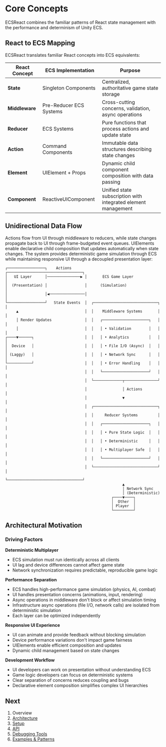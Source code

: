 # Core Concepts

ECSReact combines the familiar patterns of React state management with the performance and determinism of Unity ECS.

## React to ECS Mapping

ECSReact translates familiar React concepts into ECS equivalents:

| React Concept | ECS Implementation | Purpose |
| --- | --- | --- |
| **State** | Singleton Components | Centralized, authoritative game state storage |
| **Middleware** | Pre-Reducer ECS Systems | Cross-cutting concerns, validation, async operations |
| **Reducer** | ECS Systems | Pure functions that process actions and update state |
| **Action** | Command Components | Immutable data structures describing state changes |
| **Element** | UIElement + Props | Dynamic child component composition with data passing |
| **Component** | ReactiveUIComponent<T> | Unified state subscription with integrated element management |

## Unidirectional Data Flow

Actions flow from UI through middleware to reducers, while state changes propagate back to UI through frame-budgeted event queues. UIElements enable declarative child composition that updates automatically when state changes. The system provides deterministic game simulation through ECS while maintaining responsive UI through a decoupled presentation layer:

```
┌─────────────────┐    Actions      ┌──────────────────────────────────┐
│   UI Layer      │───────────────▶ │       ECS Game Layer             │
│  (Presentation) │                 │      (Simulation)                │
│                 │◀────────────────│                                  │
└─────────────────┘   State Events  │  ┌─────────────────────────────┐ │
     ▲                              │  │    Middleware Systems       │ │
     │ Render Updates               │  │   ┌─────────────────────┐   │ │
     │                              │  │   │ • Validation        │   │ │
┌────▼──────┐                       │  │   │ • Analytics         │   │ │
│  Device   │                       │  │   │ • File I/O (Async)  │   │ │
│ (Laggy)   │                       │  │   │ • Network Sync      │   │ │
└───────────┘                       │  │   │ • Error Handling    │   │ │
                                    │  │   └─────────────────────┘   │ │
                                    │  └─────────────┬───────────────┘ │
                                    │                │ Actions         │
                                    │                ▼                 │
                                    │  ┌─────────────────────────────┐ │
                                    │  │     Reducer Systems         │ │
                                    │  │   ┌─────────────────────┐   │ │
                                    │  │   │ • Pure State Logic  │   │ │
                                    │  │   │ • Deterministic     │   │ │
                                    │  │   │ • Multiplayer Safe  │   │ │
                                    │  │   └─────────────────────┘   │ │
                                    │  └─────────────────────────────┘ │
                                    └──────────────────────────────────┘
                                                     ▲
                                                     │ Network Sync
                                                     │ (Deterministic)
                                                ┌────▼────┐
                                                │  Other  │
                                                │ Player  │
                                                └─────────┘
```

## Architectural Motivation

### Driving Factors

**Deterministic Multiplayer**

* ECS simulation must run identically across all clients
* UI lag and device differences cannot affect game state
* Network synchronization requires predictable, reproducible game logic

**Performance Separation**

* ECS handles high-performance game simulation (physics, AI, combat)
* UI handles presentation concerns (animations, input, rendering)
* Async operations in middleware don't block or affect simulation timing
* Infrastructure async operations (file I/O, network calls) are isolated from deterministic simulation
* Each layer can be optimized independently

**Responsive UI Experience**

* UI can animate and provide feedback without blocking simulation
* Device performance variations don't impact game fairness
* UIElements enable efficient composition and updates
* Dynamic child management based on state changes

**Development Workflow**

* UI developers can work on presentation without understanding ECS
* Game logic developers can focus on deterministic systems
* Clear separation of concerns reduces coupling and bugs
* Declarative element composition simplifies complex UI hierarchies

## Next

1. Overview
2. [Architecture](Architecture.md)
3. [Setup](Setup.md)
4. [API](API.md)
5. [Debugging Tools](Debugging.md)
6. [Examples & Patterns](Examples.md)